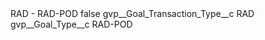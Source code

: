 <?xml version="1.0" encoding="UTF-8"?>
<CustomMetadata xmlns="http://soap.sforce.com/2006/04/metadata" xmlns:xsi="http://www.w3.org/2001/XMLSchema-instance" xmlns:xsd="http://www.w3.org/2001/XMLSchema">
    <label>RAD - RAD-POD</label>
    <protected>false</protected>
    <values>
        <field>gvp__Goal_Transaction_Type__c</field>
        <value xsi:type="xsd:string">RAD</value>
    </values>
    <values>
        <field>gvp__Goal_Type__c</field>
        <value xsi:type="xsd:string">RAD-POD</value>
    </values>
</CustomMetadata>
